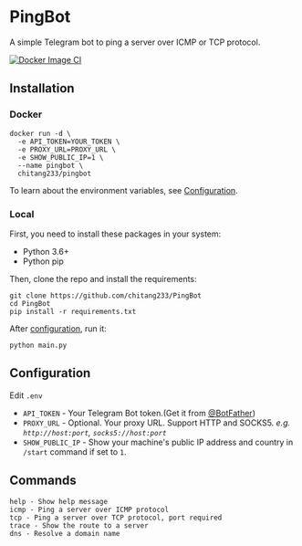 # PingBot

A simple Telegram bot to ping a server over ICMP or TCP protocol.

[![Docker Image CI](https://github.com/chitang233/PingBot/actions/workflows/docker-ci.yaml/badge.svg)](https://github.com/chitang233/PingBot/actions/workflows/docker-ci.yaml)

## Installation

### Docker

```shell
docker run -d \
  -e API_TOKEN=YOUR_TOKEN \
  -e PROXY_URL=PROXY_URL \
  -e SHOW_PUBLIC_IP=1 \
  --name pingbot \
  chitang233/pingbot
```

To learn about the environment variables, see [Configuration](#configuration).

### Local

First, you need to install these packages in your system:

- Python 3.6+
- Python pip

Then, clone the repo and install the requirements:

```shell
git clone https://github.com/chitang233/PingBot
cd PingBot
pip install -r requirements.txt
```

After [configuration](#configuration), run it:

```shell
python main.py
```

## Configuration

Edit `.env`

- `API_TOKEN` - Your Telegram Bot token.(Get it from [@BotFather](https://t.me/BotFather))
- `PROXY_URL` - Optional. Your proxy URL. Support HTTP and SOCKS5. *e.g. `http://host:port`, `socks5://host:port`*
- `SHOW_PUBLIC_IP` - Show your machine's public IP address and country in `/start` command if set to `1`.

## Commands

```
help - Show help message
icmp - Ping a server over ICMP protocol
tcp - Ping a server over TCP protocol, port required
trace - Show the route to a server
dns - Resolve a domain name
```
